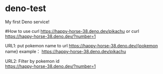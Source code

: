 # deno-test
My first Deno service!

#How to use
curl https://happy-horse-38.deno.dev/pikachu
or
curl https://happy-horse-38.deno.dev/?number=1


URL1:  put pokemon name to url
 https://happy-horse-38.deno.dev/{pokemon name}
 example：
 https://happy-horse-38.deno.dev/pikachu

URL2: Filter by pokemon id  
 https://happy-horse-38.deno.dev/?number=1

